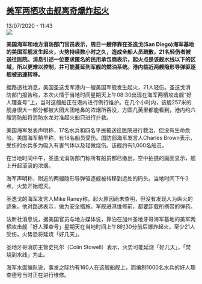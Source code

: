 <!--1594634075000-->
[美军两栖攻击舰离奇爆炸起火](http://www.rfi.fr//cn/%E7%94%9F%E6%80%81/20200713-%E7%BE%8E%E5%86%9B%E4%B8%A4%E6%A0%96%E6%94%BB%E5%87%BB%E8%88%B0%E7%A6%BB%E5%A5%87%E7%88%86%E7%82%B8%E8%B5%B7%E7%81%AB)
------

<div>13/07/2020 - 11:43</div><img src="https://s.rfi.fr/media/display/521af13a-c4ed-11ea-96f9-005056bff430/w:310/p:16x9/%2Cj-2.jpg"><p><strong>美国海军和地方消防部门官员表示，周日一艘停靠在圣迭戈(San Diego)海军基地的美国军舰发生起火，火势持续数小时之久，造成全船人员疏散，21名轻伤者被送往医院。消息引述一位要求匿名的民用承包商表示，起火点是该舰水线以下的区域，所以更难以控制，并可能蔓延到军舰的燃油系统。港内临近两艘隐形导弹驱逐舰被迅速转移。</strong></p><div class="t-content__body u-clearfix"><div class="m-interstitial"></div><p>据路透社消息，美国圣迭戈军港内一艘美国军舰发生起火，21人轻伤。圣迭戈消防部门报告称，本次火情于当地时间星期天上午08:30出现在海军两栖攻击舰“好人理查号”上，当时这艘船正在港内进行例行维护。在几个小时内，该舰257米的舰身很大一部分都被大团大团呛鼻的浓烟所吞没，方圆几英里都能看到，港内约六艘消防船将消防水龙对准起火船只进行扑救。</p><p>美国海军发表声明称，17名水兵和四名平民被送往医院进行救治，但没有生命危险。美国海军稍早称，有18名船员受伤。国防部海军发言人Charles Brown表示，受伤的水兵多为吸入有害气体以及轻微烧伤。该舰约有1,000名船员。</p><p>在当地时间中午，圣迭戈消防部门称所有船员都已撤出，空中拍摄的画面显示，舰上升起滚滚的浓烟。</p><p>海军声明称，附近的两艘隐形导弹驱逐舰被转移到远处的码头。当地时间下午3点，火势开始熄灭。</p><p>圣迭戈的海军发言人Mike Raney称，起火原因尚未查明，但没有发现人为纵火的迹象。他对路透表示，做为安全措施，军舰进港维修前，都要卸载所携带的弹药。</p><p>法新社消息说，据美国官员与地方媒体说，靠泊在加州圣地牙哥海军基地的美军两栖攻击舰「好人理查号」星期天在当地时间上午8时30分前后爆炸起火，至少21人受伤，火势恐将延烧「好几天」。</p><p>圣地牙哥消防主管史托尔（Colin Stowell）表示，火势可能延烧「好几天」，「焚烧到水线」为止。</p><p>海军水面编队说，事发之际约有160人在这艘船舰上，而编制1000名水兵的好人理查德号当时正在进行维修。</p><div class="o-self-promo o-self-promo--nl o-self-promo--hidden" data-selfpromo-newsletter></div><div class="o-self-promo o-self-promo--app o-self-promo--hidden" data-selfpromo-app></div></div>
